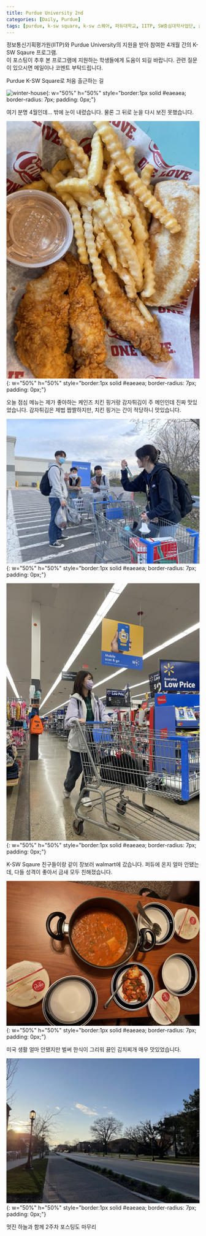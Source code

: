 ```yaml
---
title: Purdue University 2nd
categories: [Daily, Purdue]
tags: [purdue, k-sw square, k-sw 스퀘어, 퍼듀대학교, IITP, SW중심대학사업단, 글로벌 교육]
---
```


정보통신기획평가원(IITP)와 Purdue University의 지원을 받아 참여한 4개월 간의 K-SW Sqaure 프로그램.  
이 포스팅이 추후 본 프로그램에 지원하는 학생들에게 도움이 되길 바랍니다. 관련 질문이 있으시면 메일이나 코멘트 부탁드립니다. 

Purdue K-SW Square로 처음 출근하는 길 

![winter-house](/assets/img/2nd_week/winter-house.png){: w="50%" h="50%" style="border:1px solid #eaeaea; border-radius: 7px; padding: 0px;"}

여기 분명 4월인데... 밖에 눈이 내렸습니다.
물론 그 뒤로 눈을 다시 보진 못했습니다.

![cane's](/assets/img/2nd_week/cane's.jpeg){: w="50%" h="50%" style="border:1px solid #eaeaea; border-radius: 7px; padding: 0px;"}

오늘 점심 메뉴는 제가 좋아하는 케인즈
치킨 핑거랑 감자튀김이 주 메인인데 진짜 맛있었습니다. 감자튀김은 제법 짭짤하지만, 치킨 핑거는 간이 적당하니 맛있습니다.

![together-walmart](/assets/img/2nd_week/together-walmart.jpeg){: w="50%" h="50%" style="border:1px solid #eaeaea; border-radius: 7px; padding: 0px;"}

![hg-walmart](/assets/img/2nd_week/hg-walmart.jpeg){: w="50%" h="50%" style="border:1px solid #eaeaea; border-radius: 7px; padding: 0px;"}

K-SW Sqaure 친구들이랑 같이 장보러 walmart에 갔습니다. 
퍼듀에 온지 얼마 안됐는데, 다들 성격이 좋아서 금새 모두 친해졌습니다.

![korean-dinner](/assets/img/2nd_week/korean-dinner.jpg){: w="50%" h="50%" style="border:1px solid #eaeaea; border-radius: 7px; padding: 0px;"}

미국 생활 얼마 안됐지만 벌써 한식이 그리워 끓인 김치찌개
매우 맛있었습니다.

![clear-cloud](/assets/img/2nd_week/clear-cloud.jpeg){: w="50%" h="50%" style="border:1px solid #eaeaea; border-radius: 7px; padding: 0px;"}

멋진 하늘과 함께 2주차 포스팅도 마무리
